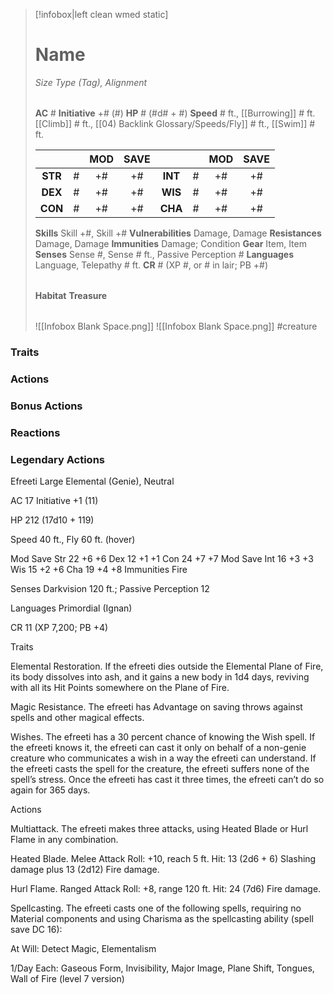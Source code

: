 > [!infobox|left clean wmed static]
> # Name
> *Size Type (Tag), Alignment*
> 
> | |
> | - |
> **AC** # **Initiative** +# (#)
> **HP** # (#d# + #)
> **Speed** # ft., [[Burrowing]] # ft. [[Climb]] # ft., [[04) Backlink Glossary/Speeds/Fly]] # ft., [[Swim]] # ft.
> 
> | | | MOD | SAVE | | | MOD | SAVE |
> | :-: | :-: | :-: | :-: | :-: | :-: | :-: | :-: |
> | **STR** | # | +# | +# | **INT** | # | +# | +# | 
> | **DEX** | # | +# | +# | **WIS** | # | +# | +# |
> | **CON** | # | +# | +# | **CHA** | # | +# | +# |
> **Skills** Skill +#, Skill +#
> **Vulnerabilities** Damage, Damage
> **Resistances** Damage, Damage
> **Immunities** Damage; Condition
> **Gear** Item, Item
> **Senses** Sense #, Sense # ft., Passive Perception #
> **Languages** Language, Telepathy # ft.
> **CR** # (XP #, or # in lair; PB +#)
>
> | |
> | - |
> **Habitat**
> **Treasure**
> 
> | |
> | - |
> ![[Infobox Blank Space.png]]
> ![[Infobox Blank Space.png]]
> #creature 


### Traits
### Actions
### Bonus Actions
### Reactions
### Legendary Actions
Efreeti
Large Elemental (Genie), Neutral

AC 17 Initiative +1 (11)

HP 212 (17d10 + 119)

Speed 40 ft., Fly 60 ft. (hover)

Mod	Save
Str	22	+6	+6
Dex	12	+1	+1
Con	24	+7	+7
Mod	Save
Int	16	+3	+3
Wis	15	+2	+6
Cha	19	+4	+8
Immunities Fire

Senses Darkvision 120 ft.; Passive Perception 12

Languages Primordial (Ignan)

CR 11 (XP 7,200; PB +4)

Traits

Elemental Restoration. If the efreeti dies outside the Elemental Plane of Fire, its body dissolves into ash, and it gains a new body in 1d4 days, reviving with all its Hit Points somewhere on the Plane of Fire.

Magic Resistance. The efreeti has Advantage on saving throws against spells and other magical effects.

Wishes. The efreeti has a 30 percent chance of knowing the Wish spell. If the efreeti knows it, the efreeti can cast it only on behalf of a non-genie creature who communicates a wish in a way the efreeti can understand. If the efreeti casts the spell for the creature, the efreeti suffers none of the spell’s stress. Once the efreeti has cast it three times, the efreeti can’t do so again for 365 days.

Actions

Multiattack. The efreeti makes three attacks, using Heated Blade or Hurl Flame in any combination.

Heated Blade. Melee Attack Roll: +10, reach 5 ft. Hit: 13 (2d6 + 6) Slashing damage plus 13 (2d12) Fire damage.

Hurl Flame. Ranged Attack Roll: +8, range 120 ft. Hit: 24 (7d6) Fire damage.

Spellcasting. The efreeti casts one of the following spells, requiring no Material components and using Charisma as the spellcasting ability (spell save DC 16):

At Will: Detect Magic, Elementalism

1/Day Each: Gaseous Form, Invisibility, Major Image, Plane Shift, Tongues, Wall of Fire (level 7 version)